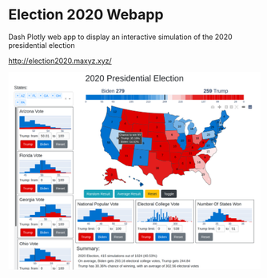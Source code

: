# Election 2020 Webapp

Dash Plotly web app to display an interactive simulation of the 2020 presidential election

http://election2020.maxyz.xyz/

![](/images/screenshot.png)

